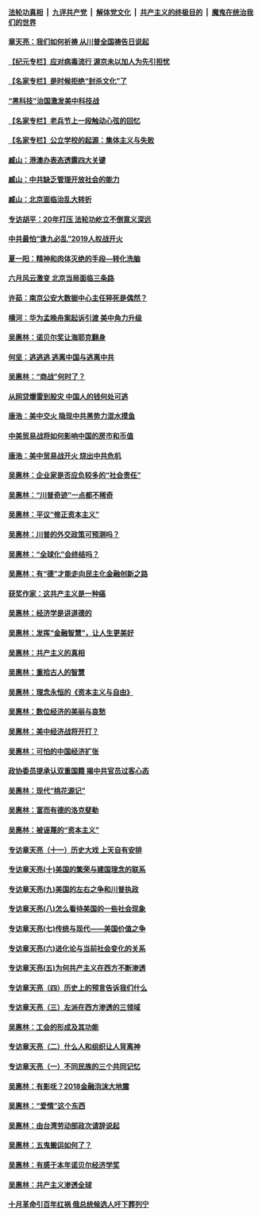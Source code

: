 

####  [法轮功真相](../../../../basic/blob/master/README.md?t=04140601) &nbsp;|&nbsp; [九评共产党](../../../../9ping.md/blob/master/README.md?t=04140601) &nbsp;|&nbsp; [解体党文化](../../../../jtdwh.md/blob/master/README.md?t=04140601)  &nbsp;|&nbsp; [共产主义的终极目的](../../../../gczydzjmd.md/blob/master/README.md?t=04140601) &nbsp;|&nbsp; [魔鬼在统治我们的世界](../../../../mgztzwmdsj.md/blob/master/README.md?t=04140601) 

#### [章天亮：我们如何祈祷 从川普全国祷告日说起](../pages/nsc423/n11944627.md?t=04140601) 

#### [【纪元专栏】应对病毒流行 渥京未以加人为先引担忧](../pages/nsc423/n11875714.md?t=04140601) 

#### [【名家专栏】是时候拒绝“封杀文化”了](../pages/nsc423/n11814093.md?t=04140601) 

#### [“黑科技”治国激发美中科技战](../pages/nsc423/n11638056.md?t=04140601) 

#### [【名家专栏】老兵节上一段触动心弦的回忆](../pages/nsc423/n11646016.md?t=04140601) 

#### [【名家专栏】公立学校的起源：集体主义与失败](../pages/nsc423/n11601833.md?t=04140601) 

#### [臧山：港澳办表态透露四大关键](../pages/nsc423/n11421628.md?t=04140601) 

#### [臧山：中共缺乏管理开放社会的能力](../pages/nsc423/n11407457.md?t=04140601) 

#### [臧山：北京面临治乱大转折](../pages/nsc423/n11406895.md?t=04140601) 

#### [专访胡平：20年打压 法轮功屹立不倒意义深远](../pages/nsc423/n11398800.md?t=04140601) 

#### [中共最怕“逢九必乱”2019人权战开火](../pages/nsc423/n11385248.md?t=04140601) 

#### [夏一阳：精神和肉体灭绝的手段—转化洗脑](../pages/nsc423/n11368250.md?t=04140601) 

#### [六月风云激变 北京当局面临三条路](../pages/nsc423/n11313668.md?t=04140601) 

#### [许茹：南京公安大数据中心主任猝死是偶然？](../pages/nsc423/n11064744.md?t=04140601) 

#### [横河：华为孟晚舟案起诉引渡 美中角力升级](../pages/nsc423/n11027230.md?t=04140601) 

#### [吴惠林：诺贝尔奖让海耶克翻身](../pages/nsc423/n10890049.md?t=04140601) 

#### [何坚：逃逃逃 逃离中国与逃离中共](../pages/nsc423/n10592891.md?t=04140601) 

#### [吴惠林：“商战”何时了？](../pages/nsc423/n10573558.md?t=04140601) 

#### [从网贷爆雷到股灾 中国人的钱何处可逃](../pages/nsc423/n10572800.md?t=04140601) 

#### [唐浩：美中交火 隐现中共黑势力混水摸鱼](../pages/nsc423/n10544040.md?t=04140601) 

#### [中美贸易战将如何影响中国的房市和币值](../pages/nsc423/n10543697.md?t=04140601) 

#### [唐浩：美中贸易战开火 烧出中共危机](../pages/nsc423/n10540126.md?t=04140601) 

#### [吴惠林：企业家是否应负较多的“社会责任”](../pages/nsc423/n10535022.md?t=04140601) 

#### [吴惠林：“川普奇迹”一点都不稀奇](../pages/nsc423/n10512808.md?t=04140601) 

#### [吴惠林：平议“修正资本主义”](../pages/nsc423/n10495724.md?t=04140601) 

#### [吴惠林：川普的外交政策可预测吗？](../pages/nsc423/n10462387.md?t=04140601) 

#### [吴惠林：“全球化”会终结吗？](../pages/nsc423/n10452838.md?t=04140601) 

#### [吴惠林：有“德”才能走向民主化金融创新之路](../pages/nsc423/n10432292.md?t=04140601) 

#### [获奖作家：这共产主义是一种癌](../pages/nsc423/n10431541.md?t=04140601) 

#### [吴惠林：经济学是讲道德的](../pages/nsc423/n10398014.md?t=04140601) 

#### [吴惠林：发挥“金融智慧”，让人生更美好](../pages/nsc423/n10375019.md?t=04140601) 

#### [吴惠林：共产主义的真相](../pages/nsc423/n10351394.md?t=04140601) 

#### [吴惠林：重拾古人的智慧](../pages/nsc423/n10337691.md?t=04140601) 

#### [吴惠林：理念永恒的《资本主义与自由》](../pages/nsc423/n10316274.md?t=04140601) 

#### [吴惠林：数位经济的美丽与哀愁](../pages/nsc423/n10292946.md?t=04140601) 

#### [吴惠林：美中经济战将开打？](../pages/nsc423/n10258825.md?t=04140601) 

#### [吴惠林：可怕的中国经济扩张](../pages/nsc423/n10219147.md?t=04140601) 

#### [政协委员提承认双重国籍 揭中共官员过客心态](../pages/nsc423/n10208809.md?t=04140601) 

#### [吴惠林：现代“桃花源记”](../pages/nsc423/n10185234.md?t=04140601) 

#### [吴惠林：富而有德的洛克斐勒](../pages/nsc423/n10142264.md?t=04140601) 

#### [吴惠林：被诬蔑的“资本主义”](../pages/nsc423/n10124816.md?t=04140601) 

#### [专访章天亮（十一）历史大戏 上天自有安排](../pages/nsc423/n10094905.md?t=04140601) 

#### [专访章天亮(十)美国的繁荣与建国理念的联系](../pages/nsc423/n10094899.md?t=04140601) 

#### [专访章天亮(九)美国的左右之争和川普执政](../pages/nsc423/n10094889.md?t=04140601) 

#### [专访章天亮(八)怎么看待美国的一些社会现象](../pages/nsc423/n10094857.md?t=04140601) 

#### [专访章天亮(七)传统与现代——美国价值之争](../pages/nsc423/n10093140.md?t=04140601) 

#### [专访章天亮(六)进化论与当前社会变化的关系](../pages/nsc423/n10092036.md?t=04140601) 

#### [专访章天亮(五)为何共产主义在西方不断渗透](../pages/nsc423/n10083620.md?t=04140601) 

#### [专访章天亮（四）历史上的预言告诉我们什么](../pages/nsc423/n10083606.md?t=04140601) 

#### [专访章天亮（三）左派在西方渗透的三领域](../pages/nsc423/n10081115.md?t=04140601) 

#### [吴惠林：工会的形成及其功能](../pages/nsc423/n10080633.md?t=04140601) 

#### [专访章天亮（二）什么人和组织让人背离神](../pages/nsc423/n10076637.md?t=04140601) 

#### [专访章天亮（一）不同民族的三个共同记忆](../pages/nsc423/n10074188.md?t=04140601) 

#### [吴惠林：有影呒？2018金融泡沫大地震](../pages/nsc423/n10040534.md?t=04140601) 

#### [吴惠林：“爱情”这个东西](../pages/nsc423/n10019423.md?t=04140601) 

#### [吴惠林：由台湾劳动部政次请辞说起](../pages/nsc423/n9979679.md?t=04140601) 

#### [吴惠林：五鬼搬运如何了？](../pages/nsc423/n9925338.md?t=04140601) 

#### [吴惠林：有感于本年诺贝尔经济学奖](../pages/nsc423/n9871883.md?t=04140601) 

#### [吴惠林：共产主义渗透全球](../pages/nsc423/n9812748.md?t=04140601) 

#### [十月革命引百年红祸 俄总统候选人吁下葬列宁](../pages/nsc423/n9810182.md?t=04140601) 

